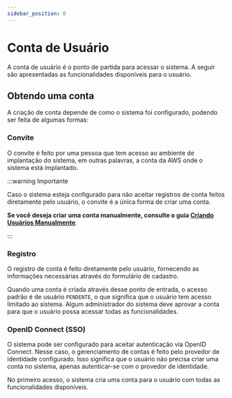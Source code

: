 ```yaml
---
sidebar_position: 0
---
```


# Conta de Usuário

A conta de usuário é o ponto de partida para acessar o sistema. A seguir são apresentadas as
funcionalidades disponíveis para o usuário.

## Obtendo uma conta

A criação de conta depende de como o sistema foi configurado, podendo ser feita de algumas formas:

### Convite

O convite é feito por uma pessoa que tem acesso ao ambiente de implantação do sistema, em outras
palavras, a conta da AWS onde o sistema está implantado.

:::warning Importante

Caso o sistema esteja configurado para não aceitar registros de conta feitos diretamente pelo
usuário, o convite é a única forma de criar uma conta.

**Se você deseja criar uma conta manualmente, consulte o guia
[Criando Usuários Manualmente](/docs/technical-reference/manual-user-creation)**.

:::

### Registro

O registro de conta é feito diretamente pelo usuário, fornecendo as informações necessárias através
do formulário de cadastro.

Quando uma conta é criada através desse ponto de entrada, o acesso padrão é de usuário `PENDENTE`,
o que significa que o usuário tem acesso limitado ao sistema. Algum administrador do sistema deve
aprovar a conta para que o usuário possa acessar todas as funcionalidades.

### OpenID Connect (SSO)

O sistema pode ser configurado para aceitar autenticação via OpenID Connect. Nesse caso, o gerenciamento
de contas é feito pelo provedor de identidade configurado. Isso significa que o usuário não precisa
criar uma conta no sistema, apenas autenticar-se com o provedor de identidade.

No primeiro acesso, o sistema cria uma conta para o usuário com todas as funcionalidades disponíveis.
